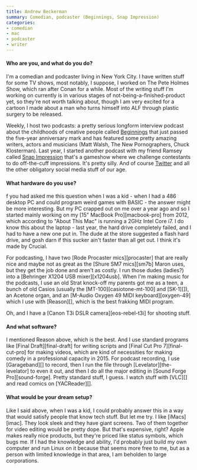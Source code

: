 ```yaml
---
title: Andrew Beckerman
summary: Comedian, podcaster (Beginnings, Snap Impression)
categories:
- comedian
- mac
- podcaster
- writer
---
```


#### Who are you, and what do you do?

I'm a comedian and podcaster living in New York City. I have written stuff for some TV shows, most notably, I suppose, I worked on The Pete Holmes Show, which ran after Conan for a while. Most of the writing stuff I'm working on currently is in various stages of not-being-a-finished-product yet, so they're not worth talking about, though I am very excited for a cartoon I made about a man who turns himself into ALF through plastic surgery to be released. 

Weekly, I host two podcasts: a pretty serious longform interview podcast about the childhoods of creative people called [Beginnings](http://beginningspod.com/ "The creative people's childhood podcast.") that just passed the five-year anniversary mark and has featured some pretty amazing writers, actors and musicians (Matt Walsh, The New Pornographers, Chuck Klosterman). Last year, I started another podcast with my friend Ramsey called [Snap Impression](http://snapimpression.com/ "The impression gameshow podcast.") that's a gameshow where we challenge contestants to do off-the-cuff impressions. It's pretty silly. And of course [Twitter](https://twitter.com/AndyBeckerman "Andrew's Twitter account.") and all the other obligatory social media stuff of our age.

#### What hardware do you use?

f you had asked me this question when I was a kid - when I had a 486 desktop PC and could program weird games with BASIC - the answer might be more interesting. But my PC crapped out on me over a year ago and so I started mainly working on my [15" MacBook Pro][macbook-pro] from 2012, which according to "About This Mac" is running a 2GHz Intel Core i7. I do know this about the laptop - last year, the hard drive completely failed, and I had to have a new one put in. The dude at the store suggested a flash hard drive, and gosh darn if this sucker ain't faster than all get out. I think it's made by Crucial.

For podcasting, I have two [Rode Procaster mics][procaster] that are really nice and maybe not as great as the [Shure SM7 mics][sm7b] Maron uses, but they get the job done and aren't as costly. I run those dudes (ladies?) into a [Behringer X1204 USB mixer][x1204usb]. When I'm making music for the podcasts, I use an old Strat knock-off my parents got me as a teen, a bunch of old Casios (usually the [MT-100][casiotone-mt-100] and [SK-1][]), an Acetone organ, and an [M-Audio Oxygen 49 MIDI keyboard][oxygen-49] which I use with [Reason][], which is the best frakking MIDI program.

Oh, and I have a [Canon T3i DSLR camera][eos-rebel-t3i] for shooting stuff.

#### And what software?

I mentioned Reason above, which is the best. And I use standard programs like [Final Draft][final-draft] for writing scripts and [Final Cut Pro 7][final-cut-pro] for making videos, which are kind of necessities for making comedy in a professional capacity in 2015. For podcast recording, I use [Garageband][] to record, then I run the file through [Levelator][the-levelator] to even it out, and then I do all the major editing in [Sound Forge Pro][sound-forge]. Pretty standard stuff, I guess. I watch stuff with [VLC][] and read comics on [YACReader][].

#### What would be your dream setup?

Like I said above, when I was a kid, I could probably answer this in a way that would satisfy people that know tech stuff. But let me try. I like [iMacs][imac]. They look sleek and they have giant screens. Two of them together for video editing would be pretty dope. But that's expensive, right? Apple makes really nice products, but they're priced like status symbols, which bugs me. If I had the knowledge and ability, I'd probably just build my own computer and run Linux on it because that seems more free to me, but as a person with limited knowledge in that area, I am beholden to large corporations.